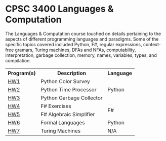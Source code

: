 # CPSC 3400 Languages & Computation

The Languages & Computation course touched on details pertaining to the aspects of different programming languages and paradigms. Some of the specific topics covered included Python, F#, regular expressions, context-free gramars, Turing machines, DFAs and NFAs, computability, interpretation, garbage collection, memory, names, variables, types, and compilation. 

<table>
   <tr>
      <th>Program(s)</th>
      <th>Description</th>
      <th>Language</th>
   </tr>
   <tr>
      <td><a href="./HW1 - Python Color Survey">HW1</a></td>
      <td>Python Color Survey</td>
      <td rowspan=3>Python</td>
   </tr>
   <tr>
      <td><a href="./HW2 - Python Time Processor">HW2</a></td>
      <td>Python Time Processor</td>
   </tr>
   <tr>
      <td><a href="./HW3 - Python Garbage Collector">HW3</a></td>
      <td>Python Garbage Collector</td>
   </tr>
   <tr>
      <td><a href="./HW4 - F%23 Excercises">HW4</a></td>
      <td>F# Exercises</td>
      <td rowspan=2>F#</td>
   </tr>
   <tr>
      <td><a href="./HW5 - F%23 Algebraic Simplifier">HW5</a></td>
      <td>F# Algebraic Simplifier</td>
   </tr>
   <tr>
      <td><a href="./HW6 - Formal Languages">HW6</a></td>
      <td>Formal Languages</td>
      <td>Python</td>
   </tr>
   <tr>
      <td><a href="./HW7 - Turing Machines">HW7</a></td>
      <td>Turing Machines</td>
      <td>N/A</td>
   </tr>
</table>
